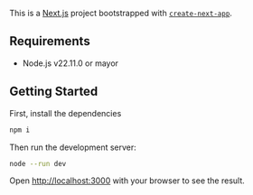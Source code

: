 This is a [Next.js](https://nextjs.org) project bootstrapped with [`create-next-app`](https://nextjs.org/docs/app/api-reference/cli/create-next-app).

## Requirements

-   Node.js v22.11.0 or mayor

## Getting Started

First, install the dependencies

```bash
npm i
```

Then run the development server:

```bash
node --run dev
```

Open [http://localhost:3000](http://localhost:3000) with your browser to see the result.
